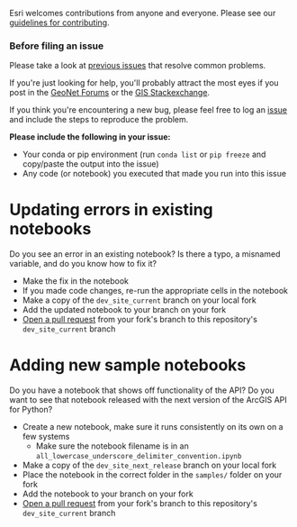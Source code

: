 Esri welcomes contributions from anyone and everyone. Please see our [guidelines for contributing](https://github.com/esri/contributing).

### Before filing an issue

Please take a look at [previous issues](https://github.com/Esri/arcgis-python-api/issues?q=is%3Aissue+is%3Aclosed) that resolve common problems.

If you're just looking for help, you'll probably attract the most eyes if you post in the [GeoNet Forums](https://community.esri.com/groups/arcgis-python-api/) or the [GIS Stackexchange](https://gis.stackexchange.com/questions/tagged/arcgis-python-api).

If you think you're encountering a new bug, please feel free to log an [issue](https://github.com/Esri/arcgis-python-api/issues/new) and include the steps to reproduce the problem.

**Please include the following in your issue:**
* Your conda or pip environment (run `conda list` or `pip freeze` and copy/paste the output into the issue)
* Any code (or notebook) you executed that made you run into this issue

# Updating errors in existing notebooks

Do you see an error in an existing notebook? Is there a typo, a misnamed variable, and do you know how to fix it?
* Make the fix in the notebook
* If you made code changes, re-run the appropriate cells in the notebook
* Make a copy of the `dev_site_current` branch on your local fork
* Add the updated notebook to your branch on your fork
* [Open a pull request](https://help.github.com/articles/about-pull-requests/) from your fork's branch to this repository's `dev_site_current` branch

# Adding new sample notebooks

Do you have a notebook that shows off functionality of the API? Do you want to see that notebook released with the next version of the ArcGIS API for Python?
* Create a new notebook, make sure it runs consistently on its own on a few systems
    * Make sure the notebook filename is in an `all_lowercase_underscore_delimiter_convention.ipynb`
* Make a copy of the `dev_site_next_release` branch on your local fork
* Place the notebook in the correct folder in the `samples/` folder on your fork
* Add the notebook to your branch on your fork
* [Open a pull request](https://help.github.com/articles/about-pull-requests/) from your fork's branch to this repository's `dev_site_current` branch

